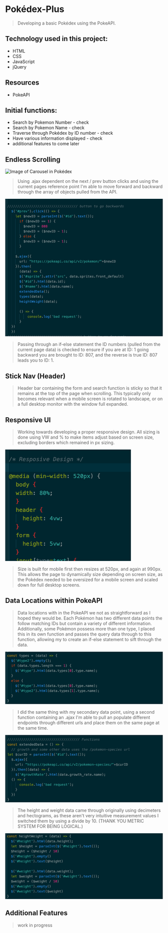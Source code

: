 # Pokédex-Plus

> Developing a basic Pokédex using the PokeAPI.

## Technology used in this project:

* HTML
* CSS
* JavaScript
* jQuery

## Resources

* PokeAPI

## Initial functions:
* Search by Pokemon Number - check
* Search by Pokemon Name - check
* Traverse through Pokédex by ID number - check
* Have various information displayed - check
* additional features to come later


## Endless Scrolling

![Image of Carousel in Pokédex](https://github.com/Jordan-Morales/Jordan-Morales.github.io/blob/master/pokedex-plus/refImages/carousel%20through%20pokedex.gif)

>Using .ajax dependent on the next / prev button clicks and using the current pages reference point I'm able to move forward and backward through the array of objects pulled from the API.

![!Image of Prev Button Code](https://github.com/Jordan-Morales/Jordan-Morales.github.io/blob/master/pokedex-plus/refImages/prevbutton.png)

>Passing through an if-else statement the ID numbers (pulled from the current page data) is checked to ensure if you are at ID: 1 going backward you are brought to ID: 807, and the reverse is true ID: 807 leads you to ID: 1.

## Stick Nav (Header)
> Header bar containing the form and search function is sticky so that it remains at the top of the page when scrolling. This typically only becomes relevant when a mobile screen is rotated to landscape, or on a full desktop monitor with the window full expanded.

## Responsive UI

>Working towards developing a proper responsive design.
>All sizing is done using VW and % to make items adjust based on screen size, excluding borders which remained in px sizing.

![!Image of Responsive UI Code](https://github.com/Jordan-Morales/Jordan-Morales.github.io/blob/master/pokedex-plus/refImages/responsiveUI.png)

>Size is built for mobile first then resizes at 520px,
>and again at 990px. This allows the page to dynamically size depending on screen size, as the Pokédex needed to be oversized for a mobile screen and scaled down for full desktop screens.

## Data Locations within PokeAPI

>Data locations with in the PokeAPI we not as straightforward as I hoped they would be.
>Each Pokémon has two different data points the follow matching IDs but contain a variety of different information.
>Additionally, some Pokémon possess more than one type, I placed this in its own function and passes the query data through to this function, allowing my to create an if-else statement to sift through the data.

![!Image of Type Code](https://github.com/Jordan-Morales/Jordan-Morales.github.io/blob/master/pokedex-plus/refImages/typefunc.png)

>I did the same thing with my secondary data point, using a second function containing an .ajax I'm able to pull an populate different endpoints through different urls and place them on the same page at the same time.

![!Image of Query for Additional Data](https://github.com/Jordan-Morales/Jordan-Morales.github.io/blob/master/pokedex-plus/refImages/extendedDatafunc.png)

>The height and weight data came through originally using decimeters and hectograms, as these aren't very intuitive measurement values I switched them by using a divide by 10. (THANK YOU METRIC SYSTEM FOR BEING LOGICAL.)

![!Image of Height and Weight Code](https://github.com/Jordan-Morales/Jordan-Morales.github.io/blob/master/pokedex-plus/refImages/heightweightfunc.png)


## Additional Features

>work in progress
